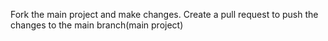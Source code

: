 Fork the main project and make changes. Create a pull request to push the changes to the main branch(main project)
